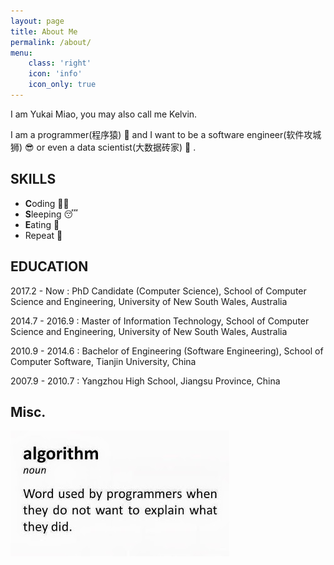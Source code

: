```yaml
---
layout: page
title: About Me
permalink: /about/
menu:
    class: 'right'
    icon: 'info'
    icon_only: true
---
```


I am Yukai Miao, you may also call me Kelvin. 

I am a programmer(程序猿) :monkey: and I want to be a software engineer(软件攻城狮) :sunglasses: 
or even a data scientist(大数据砖家) :money_mouth_face: .

## SKILLS

- **C**oding :man_technologist:
- **S**leeping :sleeping:
- **E**ating :ramen:
- Repeat :repeat:
    
## EDUCATION

2017.2 - Now
: PhD Candidate (Computer Science), School of Computer Science and Engineering, University of New South Wales, Australia

2014.7 - 2016.9
: Master of Information Technology, School of Computer Science and Engineering, University of New South Wales, Australia

2010.9 - 2014.6
: Bachelor of Engineering (Software Engineering), School of Computer Software, Tianjin University, China

2007.9 - 2010.7
: Yangzhou High School, Jiangsu Province, China

## Misc.

<div class="ui bordered image">
  <img src="/assets/image/algorithm_joke.jpg" alt="algorithm">
</div>